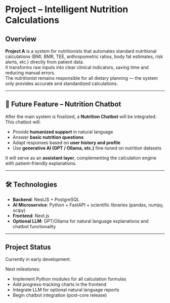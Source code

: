 # Project – Intelligent Nutrition Calculations

##  Overview
**Project A** is a system for nutritionists that automates standard nutritional calculations (BMI, BMR, TEE, anthropometric ratios, body fat estimates, risk alerts, etc.) directly from patient data.  
It transforms raw inputs into clear clinical indicators, saving time and reducing manual errors.  
The nutritionist remains responsible for all dietary planning — the system only provides accurate and standardized calculations.  

---

## 🤖 Future Feature – Nutrition Chatbot
After the main system is finalized, a **Nutrition Chatbot** will be integrated.  
This chatbot will:  
- Provide **humanized support** in natural language  
- Answer **basic nutrition questions**  
- Adapt responses based on **user history and profile**  
- Use **generative AI (GPT / Ollama, etc.)** fine-tuned on nutrition datasets  

It will serve as an **assistant layer**, complementing the calculation engine with patient-friendly explanations.

---

## 🛠️ Technologies
- **Backend**: NestJS + PostgreSQL  
- **AI Microservice**: Python + FastAPI + scientific libraries (pandas, numpy, scipy)  
- **Frontend**: Next.js  
- **Optional LLM**: GPT/Ollama for natural language explanations and chatbot functionality  

---

## Project Status
Currently in early development.  

Next milestones:  
- Implement Python modules for all calculation formulas  
- Add progress-tracking charts in the frontend  
- Integrate LLM for optional natural language reports  
- Begin chatbot integration (post-core release)  
